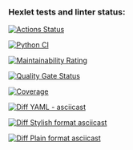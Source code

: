 ### Hexlet tests and linter status:
[![Actions Status](https://github.com/DZharenko/python-project-50/actions/workflows/hexlet-check.yml/badge.svg)](https://github.com/DZharenko/python-project-50/actions)

[![Python CI](https://github.com/DZharenko/python-project-50/actions/workflows/pyci.yaml/badge.svg)](https://github.com/DZharenko/python-project-50/actions/workflows/pyci.yaml)

[![Maintainability Rating](https://sonarcloud.io/api/project_badges/measure?project=DZharenko_python-project-50&metric=sqale_rating)](https://sonarcloud.io/summary/new_code?id=DZharenko_python-project-50)

[![Quality Gate Status](https://sonarcloud.io/api/project_badges/measure?project=DZharenko_python-project-50&metric=alert_status)](https://sonarcloud.io/summary/new_code?id=DZharenko_python-project-50)

[![Coverage](https://sonarcloud.io/api/project_badges/measure?project=DZharenko_python-project-50&metric=coverage)](https://sonarcloud.io/summary/new_code?id=DZharenko_python-project-50)

[![Diff YAML - asciicast](https://asciinema.org/a/n4WKDhxCoRWQC8Xx33YcuxZjN.svg)](https://asciinema.org/a/n4WKDhxCoRWQC8Xx33YcuxZjN)


[![Diff Stylish format asciicast](https://asciinema.org/a/TJL8c3xS36aRjJ4WjobKHccY1.svg)](https://asciinema.org/a/TJL8c3xS36aRjJ4WjobKHccY1)


[![Diff Plain format asciicast](https://asciinema.org/a/QDIe1HjLohqRMa3x1L4HqUXJd.svg)](https://asciinema.org/a/QDIe1HjLohqRMa3x1L4HqUXJd)

